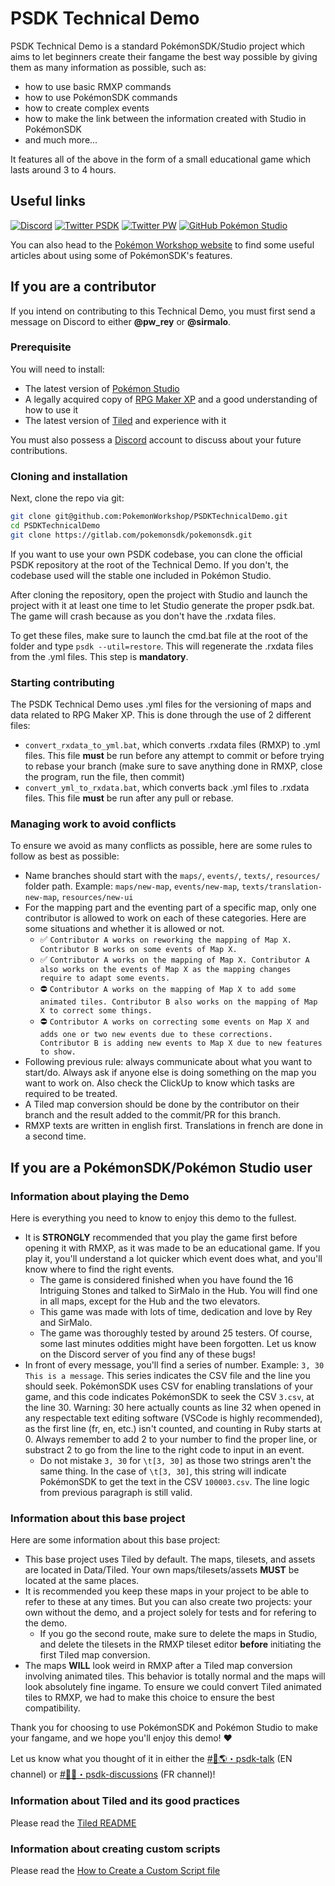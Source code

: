 # PSDK Technical Demo
PSDK Technical Demo is a standard PokémonSDK/Studio project which aims to let beginners create their fangame the best way possible by giving them as many information as possible, such as:
- how to use basic RMXP commands
- how to use PokémonSDK commands
- how to create complex events
- how to make the link between the information created with Studio in PokémonSDK
- and much more...

It features all of the above in the form of a small educational game which lasts around 3 to 4 hours.

## Useful links
[![Discord](https://img.shields.io/discord/143824995867557888.svg?logo=discord&colorB=728ADA&label=Discord)](https://discord.gg/0noB0gBDd91B8pMk)
[![Twitter PSDK](https://img.shields.io/twitter/follow/PokemonSDK?label=Twitter%20PSDK&logoColor=%23333333&style=social)](https://twitter.com/PokemonSDK)
[![Twitter PW](https://img.shields.io/twitter/follow/PokemonWorkshop?label=Twitter%20PW&logoColor=%23333333&style=social)](https://twitter.com/PokemonWorkshop)
[![GitHub Pokémon Studio](https://img.shields.io/badge/Powered_by-Pokémon_Studio-6562f8?style=flat&logo=github&labelColor=1d1c22)](https://github.com/PokemonWorkshop/PokemonStudio)

You can also head to the [Pokémon Workshop website](https://pokemonworkshop.com/) to find some useful articles about using some of PokémonSDK's features.

## If you are a contributor

If you intend on contributing to this Technical Demo, you must first send a message on Discord to either **@pw_rey** or **@sirmalo**.

### Prerequisite
You will need to install:
- The latest version of [Pokémon Studio](https://github.com/PokemonWorkshop/PokemonStudio)
- A legally acquired copy of [RPG Maker XP](https://store.steampowered.com/app/235900/RPG_Maker_XP/) and a good understanding of how to use it
- The latest version of [Tiled](https://www.mapeditor.org/) and experience with it

You must also possess a [Discord](https://discord.com/) account to discuss about your future contributions.

### Cloning and installation
Next, clone the repo via git:
```bash
git clone git@github.com:PokemonWorkshop/PSDKTechnicalDemo.git
cd PSDKTechnicalDemo
git clone https://gitlab.com/pokemonsdk/pokemonsdk.git
```
If you want to use your own PSDK codebase, you can clone the official PSDK repository at the root of the Technical Demo. If you don't, the codebase used will the stable one included in Pokémon Studio.

After cloning the repository, open the project with Studio and launch the project with it at least one time to let Studio generate the proper psdk.bat. The game will crash because as you don't have the .rxdata files.

To get these files, make sure to launch the cmd.bat file at the root of the folder and type `psdk --util=restore`. This will regenerate the .rxdata files from the .yml files. This step is **mandatory**.


### Starting contributing
The PSDK Technical Demo uses .yml files for the versioning of maps and data related to RPG Maker XP. This is done through the use of 2 different files:
- `convert_rxdata_to_yml.bat`, which converts .rxdata files (RMXP) to .yml files. This file **must** be run before any attempt to commit or before trying to rebase your branch (make sure to save anything done in RMXP, close the program, run the file, then commit)
- `convert_yml_to_rxdata.bat`, which converts back .yml files to .rxdata files. This file **must** be run after any pull or rebase.

### Managing work to avoid conflicts
To ensure we avoid as many conflicts as possible, here are some rules to follow as best as possible:
- Name branches should start with the `maps/`, `events/`, `texts/`, `resources/` folder path. Example: `maps/new-map`, `events/new-map`, `texts/translation-new-map`, `resources/new-ui`
- For the mapping part and the eventing part of a specific map, only one contributor is allowed to work on each of these categories. Here are some situations and whether it is allowed or not.
  - ✅ `Contributor A works on reworking the mapping of Map X. Contributor B works on some events of Map X.`
  - ✅ `Contributor A works on the mapping of Map X. Contributor A also works on the events of Map X as the mapping changes require to adapt some events.`
  - ⛔ `Contributor A works on the mapping of Map X to add some animated tiles. Contributor B also works on the mapping of Map X to correct some things.`
  - ⛔ `Contributor A works on correcting some events on Map X and adds one or two new events due to these corrections. Contributor B is adding new events to Map X due to new features to show.`
- Following previous rule: always communicate about what you want to start/do. Always ask if anyone else is doing something on the map you want to work on. Also check the ClickUp to know which tasks are required to be treated.
- A Tiled map conversion should be done by the contributor on their branch and the result added to the commit/PR for this branch.
- RMXP texts are written in english first. Translations in french are done in a second time.

## If you are a PokémonSDK/Pokémon Studio user

### Information about playing the Demo
Here is everything you need to know to enjoy this demo to the fullest.
- It is **STRONGLY** recommended that you play the game first before opening it with RMXP, as it was made to be an educational game. If you play it, you'll understand a lot quicker which event does what, and you'll know where to find the right events.
  - The game is considered finished when you have found the 16 Intriguing Stones and talked to SirMalo in the Hub. You will find one in all maps, except for the Hub and the two elevators.
  - This game was made with lots of time, dedication and love by Rey and SirMalo.
  - The game was thoroughly tested by around 25 testers. Of course, some last minutes oddities might have been forgotten. Let us know on the Discord server of you find any of these bugs!
- In front of every message, you'll find a series of number. Example: `3, 30 This is a message`. This series indicates the CSV file and the line you should seek. PokémonSDK uses CSV for enabling translations of your game, and this code indicates PokémonSDK to seek the CSV `3.csv`, at the line 30. Warning: 30 here actually counts as line 32 when opened in any respectable text editing software (VSCode is highly recommended), as the first line (fr, en, etc.) isn't counted, and counting in Ruby starts at 0. Always remember to add 2 to your number to find the proper line, or substract 2 to go from the line to the right code to input in an event.
  - Do not mistake `3, 30` for `\t[3, 30]` as those two strings aren't the same thing. In the case of `\t[3, 30]`, this string will indicate PokémonSDK to get the text in the CSV `100003.csv`. The line logic from previous paragraph is still valid.

### Information about this base project
Here are some information about this base project:
- This base project uses Tiled by default. The maps, tilesets, and assets are located in Data/Tiled. Your own maps/tilesets/assets **MUST** be located at the same places.
- It is recommended you keep these maps in your project to be able to refer to these at any times. But you can also create two projects: your own without the demo, and a project solely for tests and for refering to the demo.
  - If you go the second route, make sure to delete the maps in Studio, and delete the tilesets in the RMXP tileset editor **before** initiating the first Tiled map conversion.
- The maps **WILL** look weird in RMXP after a Tiled map conversion involving animated tiles. This behavior is totally normal and the maps will look absolutely fine ingame. To ensure we could convert Tiled animated tiles to RMXP, we had to make this choice to ensure the best compatibility.

Thank you for choosing to use PokémonSDK and Pokémon Studio to make your fangame, and we hope you'll enjoy this demo! ❤

Let us know what you thought of it in either the [#💬🌎・psdk-talk](https://ptb.discord.com/channels/143824995867557888/520273477144412171) (EN channel) or [#💬🥖・psdk-discussions](https://ptb.discord.com/channels/143824995867557888/360856242111119360) (FR channel)!

### Information about Tiled and its good practices
Please read the [Tiled README](Data/Tiled/README_TILED.md)

### Information about creating custom scripts
Please read the [How to Create a Custom Script file](scripts/HOW_TO_CREATE_A_CUSTOM_SCRIPT.md)
